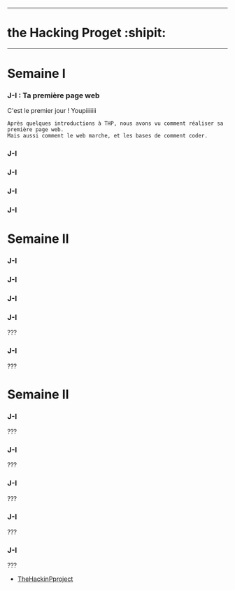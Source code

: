 ----------------------
# the Hacking Proget :shipit:
----------------------
# Semaine I

### J-I : Ta première page web

C'est le premier jour ! Youpiiiiiii
```
Après quelques introductions à THP, nous avons vu comment réaliser sa première page web.
Mais aussi comment le web marche, et les bases de comment coder.
```
### J-I
### J-I
### J-I
### J-I
# Semaine II
### J-I
### J-I
### J-I
### J-I
???
### J-I
???
# Semaine II
### J-I
???
### J-I
???
### J-I
???
### J-I
???
### J-I
???
* [TheHackinPproject](https://www.thehackingproject.org/)
